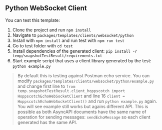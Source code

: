 ## Python WebSocket Client

You can test this template:
1. Clone the project and run `npm install`
2. Navigate to `packages/templates/clients/websocket/python`
3. Install with `npm install` and run test with `npm run test`
4. Go to test folder with `cd test`
5. Install dependencies of the generated client: `pip install -r temp/snapshotTestResult/requirements.txt`
6. Start example script that uses a client library generated by the test: `python example.py`

> By default this is testing against Postman echo service. You can modify `packages/templates/clients/websocket/python/example.py` and change first line to `from temp.snapshotTestResult.client_hoppscotch import HoppscotchEchoWebSocketClient` and line 16 `client = HoppscotchEchoWebSocketClient()` and run `python example.py` again. You will see example still works but agains different API. This is possible as both AsyncAPI documents have the same name of operation for sending messages: `sendEchoMessage` so each client generated has the same API.